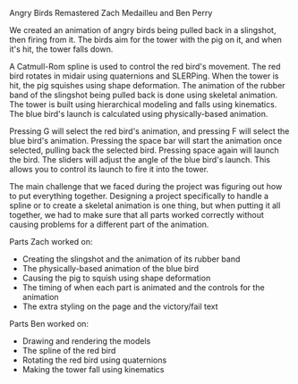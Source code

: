 Angry Birds Remastered
Zach Medailleu and Ben Perry

We created an animation of angry birds being pulled back in a slingshot, then firing from it. The birds aim for the tower with the pig on it, and when it's hit, the tower falls down.

A Catmull-Rom spline is used to control the red bird's movement.
The red bird rotates in midair using quaternions and SLERPing.
When the tower is hit, the pig squishes using shape deformation.
The animation of the rubber band of the slingshot being pulled back is done using skeletal animation.
The tower is built using hierarchical modeling and falls using kinematics.
The blue bird's launch is calculated using physically-based animation.

Pressing G will select the red bird's animation, and pressing F will select the blue bird's animation. Pressing the space bar will start the animation once selected, pulling back the selected bird. Pressing space again will launch the bird. 
The sliders will adjust the angle of the blue bird's launch. This allows you to control its launch to fire it into the tower.

The main challenge that we faced during the project was figuring out how to put everything together. Designing a project specifically to handle a spline or to create a skeletal animation is one thing, but when putting it all together, we had to make sure that all parts worked correctly without causing problems for a different part of the animation. 

Parts Zach worked on:
- Creating the slingshot and the animation of its rubber band
- The physically-based animation of the blue bird
- Causing the pig to squish using shape deformation
- The timing of when each part is animated and the controls for the animation
- The extra styling on the page and the victory/fail text

Parts Ben worked on:
- Drawing and rendering the models
- The spline of the red bird
- Rotating the red bird using quaternions
- Making the tower fall using kinematics